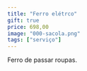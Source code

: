 ```yaml
---
title: "Ferro elétrco"
gift: true
price: 698,00
image: "000-sacola.png"
tags: ["serviço"]
---
```


Ferro de passar roupas.
